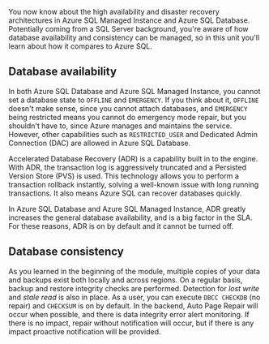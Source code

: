 You now know about the high availability and disaster recovery architectures in Azure SQL Managed Instance and Azure SQL Database. Potentially coming from a SQL Server background, you're aware of how database availability and consistency can be managed, so in this unit you'll learn about how it compares to Azure SQL.

## Database availability

In both Azure SQL Database and Azure SQL Managed Instance, you cannot set a database state to `OFFLINE` and `EMERGENCY`. If you think about it, `OFFLINE` doesn't make sense, since you cannot attach databases, and `EMERGENCY` being restricted means you cannot do emergency mode repair, but you shouldn't have to, since Azure manages and maintains the service. However, other capabilities such as `RESTRICTED_USER` and Dedicated Admin Connection (DAC) are allowed in Azure SQL Database.

Accelerated Database Recovery (ADR) is a capability built in to the engine. With ADR, the transaction log is aggressively truncated and a Persisted Version Store (PVS) is used. This technology allows you to perform a transaction rollback instantly, solving a well-known issue with long running transactions. It also means Azure SQL can recover databases quickly.

In Azure SQL Database and Azure SQL Managed Instance, ADR greatly increases the general database availability, and is a big factor in the SLA. For these reasons, ADR is on by default and it cannot be turned off.

## Database consistency

As you learned in the beginning of the module, multiple copies of your data and backups exist both locally and across regions. On a regular basis, backup and restore integrity checks are performed. Detection for *lost write* and *stale read* is also in place. As a user, you can execute `DBCC CHECKDB` (no repair) and `CHECKSUM` is on by default. In the backend, Auto Page Repair will occur when possible, and there is data integrity error alert monitoring. If there is no impact, repair without notification will occur, but if there is any impact proactive notification will be provided.
